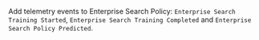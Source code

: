 Add telemetry events to Enterprise Search Policy: `Enterprise Search Training Started`, `Enterprise Search Training Completed` and `Enterprise Search Policy Predicted`.